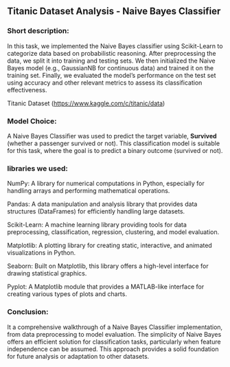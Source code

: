 ## Titanic Dataset Analysis - Naive Bayes Classifier

### Short description:
In this task, we implemented the Naive Bayes classifier using Scikit-Learn to categorize data based on probabilistic reasoning. After preprocessing the data, we split it into training and testing sets. We then initialized the Naive Bayes model (e.g., GaussianNB for continuous data) and trained it on the training set. Finally, we evaluated the model’s performance on the test set using accuracy and other relevant metrics to assess its classification effectiveness.

Titanic Dataset (https://www.kaggle.com/c/titanic/data)


### Model Choice:
A Naive Bayes Classifier was used to predict the target variable, **Survived** (whether a passenger survived or not). This classification model is suitable for this task, where the goal is to predict a binary outcome (survived or not).


### libraries we used:

NumPy: A library for numerical computations in Python, especially for handling arrays and performing mathematical operations.

Pandas: A data manipulation and analysis library that provides data structures (DataFrames) for efficiently handling large datasets.

Scikit-Learn: A machine learning library providing tools for data preprocessing, classification, regression, clustering, and model evaluation.

Matplotlib: A plotting library for creating static, interactive, and animated visualizations in Python.

Seaborn: Built on Matplotlib, this library offers a high-level interface for drawing statistical graphics.

Pyplot: A Matplotlib module that provides a MATLAB-like interface for creating various types of plots and charts.


### Conclusion:
It a comprehensive walkthrough of a Naive Bayes Classifier implementation, from data preprocessing to model evaluation. The simplicity of Naive Bayes offers an efficient solution for classification tasks, particularly when feature independence can be assumed. This approach provides a solid foundation for future analysis or adaptation to other datasets.
